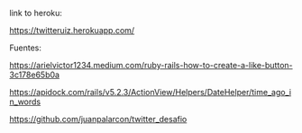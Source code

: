 link to heroku:

https://twitteruiz.herokuapp.com/

Fuentes:

https://arielvictor1234.medium.com/ruby-rails-how-to-create-a-like-button-3c178e65b0a

https://apidock.com/rails/v5.2.3/ActionView/Helpers/DateHelper/time_ago_in_words


https://github.com/juanpalarcon/twitter_desafio